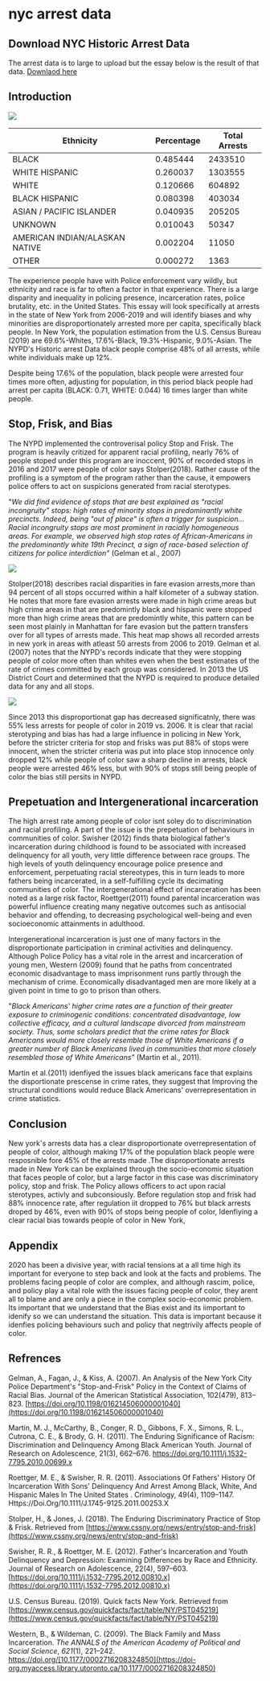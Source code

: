 # nyc arrest data

## Download NYC Historic Arrest Data

The arrest data is to large to upload but the essay below is the result of that data. [Downlaod here](https://drive.google.com/file/d/1GidQH-lOX-eMiV12oAKEl767RywfabDb/view?usp=sharing)

## Introduction

![](https://github.com/galaddirie/nyc_arrest_data/blob/main/img/post_race_graph.png)

| **Ethnicity** | **Percentage** | **Total Arrests** |
| --- | --- | --- |
| BLACK | 0.485444 | 2433510 |
| WHITE HISPANIC | 0.260037 | 1303555 |
| WHITE | 0.120666 | 604892 |
| BLACK HISPANIC | 0.080398 | 403034 |
| ASIAN / PACIFIC ISLANDER | 0.040935 | 205205 |
| UNKNOWN | 0.010043 | 50347 |
| AMERICAN INDIAN/ALASKAN NATIVE | 0.002204 | 11050 |
| OTHER | 0.000272 | 1363 |

The experience people have with Police enforcement vary wildly, but ethnicity and race is far to often a factor in that experience. There is a large disparity and inequality in policing presence, incarceration rates, police brutality, etc. in the United States. This essay will look specifically at arrests in the state of New York from 2006-2019 and will identify biases and why minorities are disproportionately arrested more per capita, specifically black people. In New York, the population estimation from the U.S. Census Bureau (2019) are 69.6%-Whites, 17.6%-Black, 19.3%-Hispanic, 9.0%-Asian. The NYPD&#39;s Historic arrest Data black people comprise 48% of all arrests, while white individuals make up 12%.

Despite being 17.6% of the population, black people were arrested four times more often, adjusting for population, in this period black people had arrest per capita (BLACK: 0.71, WHITE: 0.044) 16 times larger than white people.

## Stop, Frisk, and Bias

The NYPD implemented the controverisal policy Stop and Frisk. The program is heavily critized for apparent racial profiling, nearly 76% of people stoped under this program are inoccent, 90% of recorded stops in 2016 and 2017 were people of color says Stolper(2018). Rather cause of the profiling is a symptom of the program rather than the cause, it empowers police offers to act on suspicions generated from racial sterotypes.

&quot;_We did find evidence of stops that are best explained as &quot;racial incongruity&quot; stops: high rates of minority stops in predominantly white precincts. Indeed, being &quot;out of place&quot; is often a trigger for suspicion… Racial incongruity stops are most prominent in racially homogeneous areas. For example, we observed high stop rates of African-Americans in the predominantly white 19th Precinct, a sign of race-based selection of citizens for police interdiction&quot;_ (Gelman et al., 2007)

![](https://github.com/galaddirie/nyc_arrest_data/blob/main/img/race_heat_map.png)

Stolper(2018) describes racial disparities in fare evasion arrests,more than 94 percent of all stops occurred within a half kilometer of a subway station. He notes that more fare evasion arrests were made in high crime areas but high crime areas in that are predomintly black and hispanic were stopped more than high crime areas that are predomintly white, this pattern can be seen most plainly in Manhattan for fare evasion but the pattern transfers over for all types of arrests made. This heat map shows all recorded arrests in new york in areas with atleast 50 arrests from 2006 to 2019. Gelman et al. (2007) notes that the NYPD&#39;s records indicate that they were stopping people of color more often than whites even when the best estimates of the rate of crimes committed by each group was considered. In 2013 the US District Court and determined that the NYPD is required to produce detailed data for any and all stops.

![](https://github.com/galaddirie/nyc_arrest_data/blob/main/img/race_line_graph.png)

Since 2013 this disproportionat gap has decreased significatnly, there was 55% less arrests for people of color in 2019 vs. 2006. It is clear that racial sterotyping and bias has had a large influence in policing in New York, before the stricter criteria for stop and frisks was put 88% of stops were innocent, when the stricter criteria was put into place stop innocence only dropped 12% while people of color saw a sharp decline in arrests, black people were arrested 46% less, but with 90% of stops still being people of color the bias still persits in NYPD.

## Prepetuation and Intergenerational incarceration

The high arrest rate among people of color isnt soley do to discrimination and racial profiling. A part of the issue is the prepetuation of behaviours in communities of color. Swisher (2012) finds thata biological father&#39;s incarceration during childhood is found to be associated with increased delinquency for all youth, very little difference between race groups. The high levels of youth delinquency encourage police presence and enforcement, perpetuating racial stereotypes, this in turn leads to more fathers being incarcerated, in a self-fulfilling cycle its decimating communities of color. The intergenerational effect of incarceration has been noted as a large risk factor, Roettger(2011) found parental incarceration was powerful influence creating many negative outcomes such as antisocial behavior and offending, to decreasing psychological well-being and even socioeconomic attainments in adulthood.

Intergenerational incarceration is just one of many factors in the disproportionate participation in criminal activities and delinquency. Although Police Policy has a vital role in the arrest and incarceration of young men, Western (2009) found that he paths from concentrated economic disadvantage to mass imprisonment runs partly through the mechanism of crime. Economically disadvantaged men are more likely at a given point in time to go to prison than others.

&quot;_Black Americans&#39; higher crime rates are a function of their greater exposure to criminogenic conditions: concentrated disadvantage, low collective efficacy, and a cultural landscape divorced from mainstream society. Thus, some scholars predict that the crime rates for Black Americans would more closely resemble those of White Americans if a greater number of Black Americans lived in communities that more closely resembled those of White Americans&quot;_ (Martin et al., 2011).

Martin et al.(2011) idenfiyed the issues black americans face that explains the disportionate prescense in crime rates, they suggest that Improving the structural conditions would reduce Black Americans&#39; overrepresentation in crime statistics.

## Conclusion

New york&#39;s arrests data has a clear disproportionate overrepresentation of people of color, although making 17% of the population black people were resposnible fore 45% of the arrests made .The disproportionate arrests made in New York can be explained through the socio-economic situation that faces people of color, but a large factor in this case was discriminatory policy, stop and frisk. The Policy allows officers to act upon racial sterotypes, activly and subconsiously. Before regulation stop and frisk had 88% innocence rate, after regulation iit dropped to 76% but black arrests droped by 46%, even with 90% of stops being people of color, Idenfiying a clear racial bias towards people of color in New York,

## Appendix

2020 has been a divisive year, with racial tensions at a all time high its important for everyone to step back and look at the facts and problems. The problems facing people of color are complex, and although rascim, police, and policy play a vital role with the issues facing people of color, they arent all to blame and are only a piece in the complex socio-economic problem. Its important that we understand that the Bias exist and its iimportant to idenify so we can understand the situation. This data is important because it idenfies policing behaviours such and policy that negtrivily affects people of color.

## Refrences

Gelman, A., Fagan, J., &amp; Kiss, A. (2007). An Analysis of the New York City Police Department&#39;s &quot;Stop-and-Frisk&quot; Policy in the Context of Claims of Racial Bias. Journal of the American Statistical Association, 102(479), 813–823. [https://doi.org/10.1198/016214506000001040](https://doi.org/10.1198/016214506000001040)

Martin, M. J., McCarthy, B., Conger, R. D., Gibbons, F. X., Simons, R. L., Cutrona, C. E., &amp; Brody, G. H. (2011). The Enduring Significance of Racism: Discrimination and Delinquency Among Black American Youth. Journal of Research on Adolescence, 21(3), 662–676. https://doi.org/10.1111/j.1532-7795.2010.00699.x

Roettger, M. E., &amp; Swisher, R. R. (2011). Associations Of Fathers&#39; History Of Incarceration With Sons&#39; Delinquency And Arrest Among Black, White, And Hispanic Males In The United States . Criminology, 49(4), 1109–1147. Https://Doi.Org/10.1111/J.1745-9125.2011.00253.X

Stolper, H., &amp; Jones, J. (2018). The Enduring Discriminatory Practice of Stop &amp; Frisk. Retrieved from [https://www.cssny.org/news/entry/stop-and-frisk](https://www.cssny.org/news/entry/stop-and-frisk)

Swisher, R. R., &amp; Roettger, M. E. (2012). Father&#39;s Incarceration and Youth Delinquency and Depression: Examining Differences by Race and Ethnicity. Journal of Research on Adolescence, 22(4), 597–603. [https://doi.org/10.1111/j.1532-7795.2012.00810.x](https://doi.org/10.1111/j.1532-7795.2012.00810.x)

U.S. Census Bureau. (2019). Quick facts New York. Retrieved from [https://www.census.gov/quickfacts/fact/table/NY/PST045219](https://www.census.gov/quickfacts/fact/table/NY/PST045219)

Western, B., &amp; Wildeman, C. (2009). The Black Family and Mass Incarceration. _The ANNALS of the American Academy of Political and Social Science_, _621_(1), 221–242. https://doi.org/[10.1177/0002716208324850](https://doi-org.myaccess.library.utoronto.ca/10.1177/0002716208324850)
